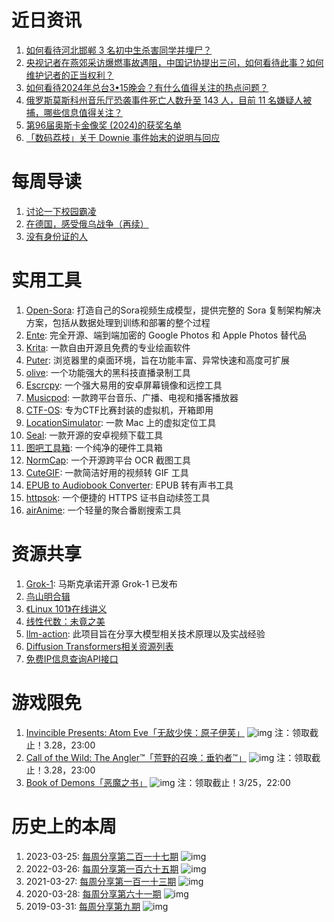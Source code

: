 # 近日资讯

1. [如何看待河北邯郸 3 名初中生杀害同学并埋尸？](https://www.zhihu.com/question/648403096)
2. [央视记者在燕郊采访爆燃事故遇阻，中国记协提出三问，如何看待此事？如何维护记者的正当权利？](https://www.zhihu.com/question/648431394)
3. [如何看待2024年总台3•15晚会？有什么值得关注的热点问题？](https://www.zhihu.com/question/647176417)
4. [俄罗斯莫斯科州音乐厅恐袭事件死亡人数升至 143 人，目前 11 名嫌疑人被捕，哪些信息值得关注？](https://www.zhihu.com/question/649821045)
5. [第96届奥斯卡金像奖 (2024)的获奖名单](https://movie.douban.com/awards/Oscar/96/nominees?k=a)
6. [「数码荔枝」关于 Downie 事件始末的说明与回应](https://www.v2ex.com/t/1022882)

# 每周导读

1. [讨论一下校园霸凌](https://mp.weixin.qq.com/s/vFp9Fi0ldlV_CfWKkG7yCQ)
2. [在德国，感受俄乌战争（再续）](https://mp.weixin.qq.com/s/5dlbxCNHkKF31mZUNn9w3A)
3. [没有身份证的人](https://mp.weixin.qq.com/s/8i8EaagtVt32aqGwKP48qw)

# 实用工具

1. [Open-Sora](https://github.com/hpcaitech/Open-Sora): 打造自己的Sora视频生成模型，提供完整的 Sora 复制架构解决方案，包括从数据处理到训练和部署的整个过程
2. [Ente](https://github.com/ente-io/ente): 完全开源、端到端加密的 Google Photos 和 Apple Photos 替代品
3. [Krita](https://invent.kde.org/graphics/krita): 一款自由开源且免费的专业绘画软件
4. [Puter](https://github.com/HeyPuter/puter): 浏览器里的桌面环境，旨在功能丰富、异常快速和高度可扩展
5. [olive](https://github.com/go-olive/olive): 一个功能强大的黑科技直播录制工具
6. [Escrcpy](https://github.com/viarotel-org/escrcpy): 一个强大易用的安卓屏幕镜像和远控工具 
7. [Musicpod](https://github.com/ubuntu-flutter-community/musicpod): 一款跨平台音乐、广播、电视和播客播放器
8. [CTF-OS](https://github.com/ProbiusOfficial/CTF-OS): 专为CTF比赛封装的虚拟机，开箱即用
9. [LocationSimulator](https://github.com/Schlaubischlump/LocationSimulator): 一款 Mac 上的虚拟定位工具
10. [Seal](https://github.com/JunkFood02/Seal): 一款开源的安卓视频下载工具
11. [图吧工具箱](https://www.tbtool.cn/): 一个纯净的硬件工具箱 
12. [NormCap](https://github.com/dynobo/normcap): 一个开源跨平台 OCR 截图工具 
13. [CuteGIF](https://github.com/tasy5kg/CuteGIF): 一款简洁好用的视频转 GIF 工具 
14. [EPUB to Audiobook Converter](https://github.com/p0n1/epub_to_audiobook): EPUB 转有声书工具
15. [httpsok](https://github.com/httpsok/httpsok): 一个便捷的 HTTPS 证书自动续签工具 
16. [airAnime](https://github.com/txperl/airAnime): 一个轻量的聚合番剧搜索工具 

# 资源共享

1. [Grok-1](https://github.com/xai-org/grok-1): 马斯克承诺开源 Grok-1 已发布
2. [鸟山明合辑](https://www.aliyundrive.com/s/ovn7i2UCmKP)
3. [《Linux 101》在线讲义](https://101.lug.ustc.edu.cn/)
4. [线性代数：未竟之美](https://github.com/yhwu-is/Linear-Algebra-Left-Undone)
5. [llm-action](https://github.com/liguodongiot/llm-action): 此项目旨在分享大模型相关技术原理以及实战经验
6. [Diffusion Transformers相关资源列表](https://github.com/ShoufaChen/Awesome-Diffusion-Transformers)
7. [免费IP信息查询API接口](https://github.com/ihmily/ip-info-api)

# 游戏限免

1. [Invincible Presents: Atom Eve「无敌少侠：原子伊芙」](https://store.epicgames.com/p/atom-eve-ff090d)
![img](https://mmbiz.qpic.cn/sz_mmbiz_jpg/pDARXZuibAKSHchuWoHUiaTVRRckL3XDvnfxRlxQUZD5SO8YKAZXszwPR8ZFJdqvjtnP482TiaQfibIZetea9dL20A/640?wx_fmt=jpeg&amp;from=appmsg)
注：领取截止！3.28，23:00
2. [Call of the Wild: The Angler™「荒野的召唤：垂钓者™」](https://store.epicgames.com/p/call-of-the-wild-the-angler)
![img](https://mmbiz.qpic.cn/sz_mmbiz_jpg/pDARXZuibAKSHchuWoHUiaTVRRckL3XDvnKs0Hlhpsn9dSjCxRBlQXQVryiaRguibLRn5BTXWySe1UqzrLd0xPDGVA/640?wx_fmt=jpeg&amp;from=appmsg)
注：领取截止！3.28，23:00
3. [Book of Demons「恶魔之书」](https://www.gog.com/zh/game/book_of_demons)
![img](http://mmbiz.qpic.cn/sz_mmbiz_png/pDARXZuibAKSHchuWoHUiaTVRRckL3XDvndvwKJoaf7saS2OKac1ZD8NiblsGepmuibJ2OicNDMICxuGYibB8voXzN3w/640?wx_fmt=png&from=appmsg)
注：领取截止！3/25，22:00

# 历史上的本周

1. 2023-03-25: [每周分享第二百一十七期](https://mp.weixin.qq.com/s/mx4s6VwMJKI390fTqS5Tcg)
![img](https://mmbiz.qpic.cn/sz_mmbiz_png/pDARXZuibAKQBic8uAicRviamfobab6plgZ4sMyA05qicnoNp2n6ZzPownaq6kypNx08uTxwZ9uth9sSJdZuQfH7bdA/640?wx_fmt=png&tp=webp&wxfrom=5&wx_lazy=1&wx_co=1)
2. 2022-03-26: [每周分享第一百六十五期](https://mp.weixin.qq.com/s/tbJ3mdHOW6joid5O2WD9wQ)
![img](https://mmbiz.qpic.cn/sz_mmbiz_jpg/pDARXZuibAKS0nVzF8LGCc9d8VU3TFBCTDrU98wqnoQzJsQ3tV9hc808ib2ickGwEWfm8x9FGWm2eUicZa3FHibwoqA/640?wx_fmt=jpeg&wxfrom=5&wx_lazy=1&wx_co=1)
3. 2021-03-27: [每周分享第一百一十三期](https://mp.weixin.qq.com/s/415h7BknJfHy5UePRau1SA)
![img](https://mmbiz.qpic.cn/sz_mmbiz_png/pDARXZuibAKSY7vQNqn6BY9nVUGdIbTRAYhtqSia2p7OMlCnLFxIrRDicdiccK2OByZKFIWKmhWibFHyDY5iaxKLfp9Q/640?wx_fmt=png&wxfrom=5&wx_lazy=1&wx_co=1)
4. 2020-03-28: [每周分享第六十一期](https://mp.weixin.qq.com/s/kBoQQIG4qs55wOwbycGyHw)
![img](https://mmbiz.qpic.cn/sz_mmbiz_png/pDARXZuibAKT5ibUjP7O8BvHyKbFicHAzU5Qib4dqmuhafPCX8UCe03TyN9JfyIJFU5lhcpVPkGYxsibSIQU3N5cgIg/640?wx_fmt=png&wxfrom=5&wx_lazy=1&wx_co=1)
5. 2019-03-31: [每周分享第九期](https://mp.weixin.qq.com/s/JlrxI0_OoLZv804H2kNJDg)
![img](https://mmbiz.qpic.cn/mmbiz_png/pDARXZuibAKScPDYEaYdPYOH4OaUAYqr7XJIWruUsuPrd1gP6lfIvKe62T6Ea9RyVHHoKLg124sqvNyrVnTzBwQ/640?wx_fmt=png&wxfrom=5&wx_lazy=1&wx_co=1)
